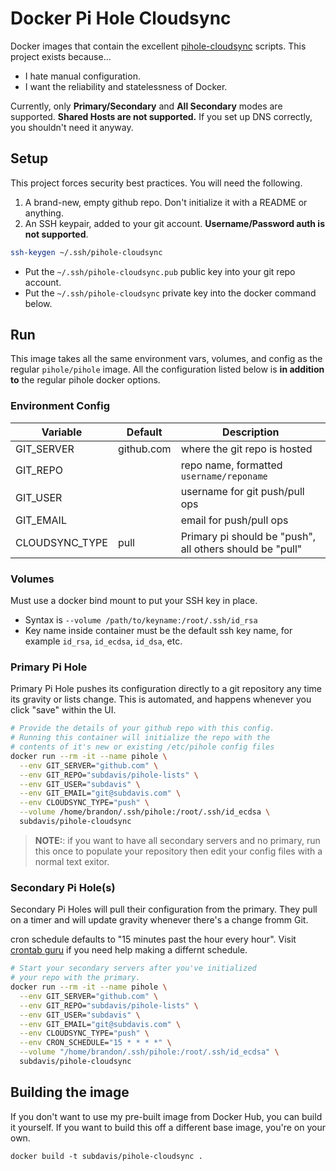 # Docker Pi Hole Cloudsync

Docker images that contain the excellent [pihole-cloudsync](https://github.com/stevejenkins/pihole-cloudsync) scripts. This project exists because...

* I hate manual configuration.
* I want the reliability and statelessness of Docker.

Currently, only **Primary/Secondary** and **All Secondary** modes are supported.  **Shared Hosts are not supported.**  If you set up DNS correctly, you shouldn't need it anyway.

## Setup

This project forces security best practices.  You will need the following.

1. A brand-new, empty github repo.  Don't initialize it with a README or anything.
1. An SSH keypair, added to your git account.  **Username/Password auth is not supported**.

```bash
ssh-keygen ~/.ssh/pihole-cloudsync
```

* Put the `~/.ssh/pihole-cloudsync.pub` public key into your git repo account.
* Put the `~/.ssh/pihole-cloudsync` private key into the docker command below.

## Run

This image takes all the same environment vars, volumes, and config as the regular `pihole/pihole` image.  All the configuration listed below is **in addition to** the regular pihole docker options.

### Environment Config

| Variable | Default | Description |
|----------|---------|-------------|
| GIT_SERVER | github.com | where the git repo is hosted |
| GIT_REPO | | repo name, formatted `username/reponame` |
| GIT_USER | | username for git push/pull ops |
| GIT_EMAIL | | email for push/pull ops |
| CLOUDSYNC_TYPE | pull | Primary pi should be "push", all others should be "pull" |

### Volumes

Must use a docker bind mount to put your SSH key in place.

* Syntax is `--volume /path/to/keyname:/root/.ssh/id_rsa`
* Key name inside container must be the default ssh key name, for example `id_rsa`, `id_ecdsa`, `id_dsa`, etc.

### Primary Pi Hole

Primary Pi Hole pushes its configuration directly to a git repository any time its gravity or lists change.  This is automated, and happens whenever you click "save" within the UI.

``` bash
# Provide the details of your github repo with this config.
# Running this container will initialize the repo with the
# contents of it's new or existing /etc/pihole config files
docker run --rm -it --name pihole \
  --env GIT_SERVER="github.com" \
  --env GIT_REPO="subdavis/pihole-lists" \
  --env GIT_USER="subdavis" \
  --env GIT_EMAIL="git@subdavis.com" \
  --env CLOUDSYNC_TYPE="push" \
  --volume /home/brandon/.ssh/pihole:/root/.ssh/id_ecdsa \
  subdavis/pihole-cloudsync
```

> **NOTE:**: if you want to have all secondary servers and no primary, run this once to populate your repository then edit your config files with a normal text exitor.

### Secondary Pi Hole(s)

Secondary Pi Holes will pull their configuration from the primary.  They pull on a timer and will update gravity whenever there's a change fromm Git.

cron schedule defaults to "15 minutes past the hour every hour".  Visit [crontab guru](https://crontab.guru/) if you need help making a differnt schedule.

``` bash
# Start your secondary servers after you've initialized
# your repo with the primary.
docker run --rm -it --name pihole \
  --env GIT_SERVER="github.com" \
  --env GIT_REPO="subdavis/pihole-lists" \
  --env GIT_USER="subdavis" \
  --env GIT_EMAIL="git@subdavis.com" \
  --env CLOUDSYNC_TYPE="push" \
  --env CRON_SCHEDULE="15 * * * *" \
  --volume "/home/brandon/.ssh/pihole:/root/.ssh/id_ecdsa" \
  subdavis/pihole-cloudsync
```

## Building the image

If you don't want to use my pre-built image from Docker Hub, you can build it yourself.  If you want to build this off a different base image, you're on your own.

```
docker build -t subdavis/pihole-cloudsync .
```
